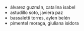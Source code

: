 * álvarez guzmán, catalina isabel
* astudillo soto, javiera paz
* bassaletti torres, aylen belén
* pimentel moraga, giuliana isidora